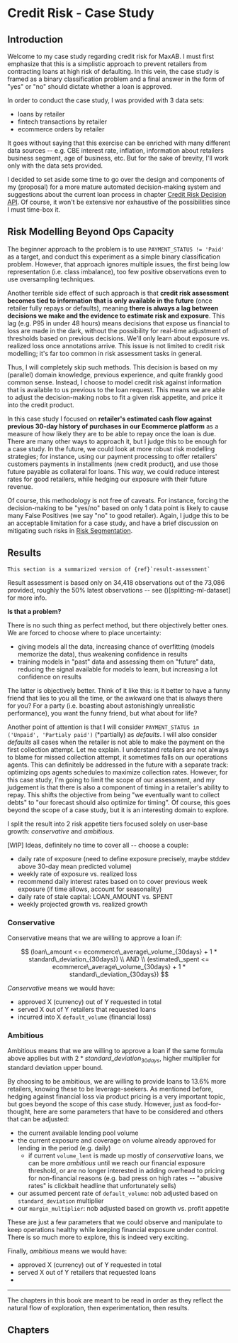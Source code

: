 # Credit Risk - Case Study

## Introduction

Welcome to my case study regarding credit risk for MaxAB. I must first emphasize that this is a simplistic approach to prevent retailers from contracting loans at high risk of defaulting. In this vein, the case study is framed as a binary classification problem and a final answer in the form of "yes" or "no" should dictate whether a loan is approved.

In order to conduct the case study, I was provided with 3 data sets:
- loans by retailer
- fintech transactions by retailer
- ecommerce orders by retailer

It goes without saying that this exercise can be enriched with many different data sources -- e.g. CBE interest rate, inflation, information about retailers business segment, age of business, etc. But for the sake of brevity, I'll work only with the data sets provided.

I decided to set aside some time to go over the design and components of my (proposal) for a more mature automated decision-making system and suggestions about the current loan process in chapter [Credit Risk Decision API](./decision-api/overview.md). Of course, it won't be extensive nor exhaustive of the possibilities since I must time-box it.

## Risk Modelling Beyond Ops Capacity 
The beginner approach to the problem is to use `PAYMENT_STATUS != 'Paid'` as a target, and conduct this experiment as a simple binary classification problem. However, that approach ignores multiple issues, the first being low representation (i.e. class imbalance), too few positive observations even to use oversampling techniques.

Another terrible side effect of such approach is that **credit risk assessment becomes tied to information that is only available in the future** (once retailer fully repays or defaults), meaning **there is always a lag between decisions we make and the evidence to estimate risk and exposure**. This lag (e.g. P95 in under 48 hours) means decisions that expose us financial to loss are made in the dark, without the possibility for real-time adjustment of thresholds based on previous decisions. We'll only learn about exposure vs. realized loss once annotations arrive. This issue is not limited to credit risk modelling; it's far too common in risk assessment tasks in general.

Thus, I will completely skip such methods. This decision is based on my (parallel) domain knowledge, previous experience, and quite frankly good common sense. Instead, I choose to model credit risk against information that is available to us previous to the loan request. This means we are able to adjust the decision-making nobs to fit a given risk appetite, and price it into the credit product.

In this case study I focused on **retailer's estimated cash flow against previous 30-day history of purchases in our Ecommerce platform** as a measure of how likely they are to be able to repay once the loan is due. There are many other ways to approach it, but I judge this to be enough for a case study. In the future, we could look at more robust risk modelling strategies; for instance, using our payment processing to offer retailers' customers payments in installments (new credit product), and use those future payable as collateral for loans. This way, we could reduce interest rates for good retailers, while hedging our exposure with their future revenue.

Of course, this methodology is not free of caveats. For instance, forcing the decision-making to be "yes/no" based on only 1 data point is likely to cause many False Positives (we say "no" to good retailer). Again, I judge this to be an acceptable limitation for a case study, and have a brief discussion on mitigating such risks in [Risk Segmentation](decision-api/tiered-risk-model.md). 

## Results

```{note}
This section is a summarized version of {ref}`result-assessment`
```

Result assessment is based only on 34,418 observations out of the 73,086 provided, roughly the 50% latest observations -- see ()[splitting-ml-dataset] for more info.

**Is that a problem?**

There is no such thing as perfect method, but there objectively better ones. We are forced to choose where to place uncertainty:
 - giving models all the data, increasing chance of overfitting (models memorize the data), thus weakening confidence in results
 - training models in "past" data and assessing them on "future" data, reducing the signal available for models to learn, but increasing a lot confidence on results

The latter is objectively better. Think of it like this: is it better to have a funny friend that lies to you all the time, or the awkward one that is always there for you? For a party (i.e. boasting about astonishingly unrealistic performance), you want the funny friend, but what about for life?

Another point of attention is that I will consider `PAYMENT_STATUS in ('Unpaid', 'Partialy paid')` (\*partially) as *defaults*. I will also consider *defaults* all cases when the retailer is not able to make the payment on the first collection attempt. Let me explain. I understand retailers are not always to blame for missed collection attempt, it sometimes falls on our operations agents. This can definitely be addressed in the future with a separate track: optimizing ops agents schedules to maximize collection rates. However, for this case study, I'm going to limit the scope of our assessment, and my judgement is that there is also a component of timing in a retailer's ability to repay. This shifts the objective from being "we eventually want to collect debts" to "our forecast should also optimize for timing". Of course, this goes beyond the scope of a case study, but it is an interesting domain to explore.

I split the result into 2 risk appetite tiers focused solely on user-base growth: *conservative* and *ambitious*.

[WIP] Ideas, definitely no time to cover all -- choose a couple:
- daily rate of exposure (need to define exposure precisely, maybe stddev above 30-day mean predicted volume)
- weekly rate of exposure vs. realized loss
- recommend daily interest rates based on to cover previous week exposure (if time allows, account for seasonality)
- daily rate of stale capital: LOAN_AMOUNT vs. SPENT
- weekly projected growth vs. realized growth

### Conservative
Conservative means that we are willing to approve a loan if:

$$
(loan\_amount <= ecommerce\_average\_volume_{30days} + 1 * standard\_deviation_{30days}) \\
AND \\
(estimated\_spent <= ecommerce\_average\_volume_{30days} + 1 * standard\_deviation_{30days})
$$

*Conservative* means we would have:
 - approved X (currency) out of Y requested in total
 - served X out of Y retailers that requested loans
 - incurred into X `default_volume` (financial loss)

### Ambitious
Ambitious means that we are willing to approve a loan if the same formula above applies but with $2 * standard\_deviation_{30days}$, higher multiplier for standard deviation upper bound.

By choosing to be ambitious, we are willing to provide loans to 13.6% more retailers, knowing these to be leverage-seekers. As mentioned before, hedging against financial loss via product pricing is a very important topic, but goes beyond the scope of this case study. However, just as food-for-thought, here are some parameters that have to be considered and others that can be adjusted:
 - the current available lending pool volume
 - the current exposure and coverage on volume already approved for lending in the period (e.g. daily)
    - if current `volume_lent` is made up mostly of *conservative* loans, we can be more *ambitious* until we reach our financial exposure threshold, or are no longer interested in adding overhead to pricing for non-financial reasons (e.g. bad press on high rates -- "abusive rates" is clickbait headline that unfortunately sells)
 - our assumed percent rate of `default_volume`: nob adjusted based on `standard_deviation` multiplier
 - our `margin_multiplier`: nob adjusted based on growth vs. profit appetite

 These are just a few parameters that we could observe and manipulate to keep operations healthy while keeping financial exposure under control. There is so much more to explore, this is indeed very exciting.

Finally, *ambitious* means we would have:
 - approved X (currency) out of Y requested in total
 - served X out of Y retailers that requested loans
 - 

---

The chapters in this book are meant to be read in order as they reflect the natural flow of exploration, then experimentation, then results.

## Chapters
```{tableofcontents}
```
